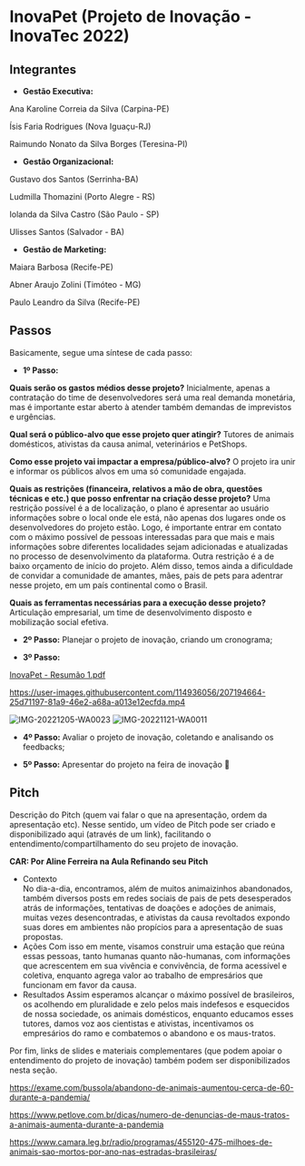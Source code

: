 # InovaPet (Projeto de Inovação - InovaTec 2022)

## Integrantes 

- **Gestão Executiva:**

Ana Karoline Correia da Silva (Carpina-PE)

Ísis Faria Rodrigues (Nova Iguaçu-RJ)

Raimundo Nonato da Silva Borges (Teresina-PI)

- **Gestão Organizacional:**

Gustavo dos Santos (Serrinha-BA)

Ludmilla Thomazini (Porto Alegre - RS)

Iolanda da Silva Castro (São Paulo - SP)

Ulisses Santos (Salvador - BA)

- **Gestão de Marketing:**

Maiara Barbosa (Recife-PE)

Abner Araujo Zolini (Timóteo - MG)

Paulo Leandro da Silva (Recife-PE)

## Passos

Basicamente, segue uma síntese de cada passo:

- **1º Passo:** 

**Quais serão os gastos médios desse projeto?** Inicialmente, apenas a contratação do time de desenvolvedores será uma real demanda monetária, mas é importante estar aberto à atender também demandas de imprevistos e urgências.

**Qual será o público-alvo que esse projeto quer atingir?** Tutores de animais domésticos, ativistas da causa animal, veterinários e PetShops.

**Como esse projeto vai impactar a empresa/público-alvo?** O projeto ira unir e informar os públicos alvos em uma só comunidade engajada.

**Quais as restrições (financeira, relativos a mão de obra, questões técnicas e etc.) que posso enfrentar na criação desse projeto?** Uma restrição possível é a de localização, o plano é apresentar ao usuário informações sobre o local onde ele está, não apenas dos lugares onde os desenvolvedores do projeto estão. Logo, é importante entrar em contato com o máximo possível de pessoas interessadas para que mais e mais informações sobre diferentes localidades sejam adicionadas e atualizadas no processo de desenvolvimento da plataforma. Outra restrição é a de baixo orçamento de início do projeto. Além disso, temos ainda a dificuldade de convidar a comunidade de amantes, mães, pais de pets para adentrar nesse projeto, em um país continental como o Brasil.

**Quais as ferramentas necessárias para a execução desse projeto?** Articulação empresarial, um time de desenvolvimento disposto e mobilização social efetiva. 
 
- **2º Passo:** Planejar o projeto de inovação, criando um cronograma; 
 
- **3º Passo:** 
 
 [InovaPet - Resumão 1.pdf](https://github.com/takeitisis/inovatec-2022/files/10212818/InovaPet.-.Resumao.1.pdf)


https://user-images.githubusercontent.com/114936056/207194664-25d71197-81a9-46e2-a68a-a013e12ecfda.mp4


 ![IMG-20221205-WA0023](https://user-images.githubusercontent.com/114936056/207181549-3629a199-09b1-4ea0-b654-a93e29add338.jpg)
 ![IMG-20221121-WA0011](https://user-images.githubusercontent.com/114936056/207183691-6dba6a27-d0b8-4233-8189-9b1cdac0e82c.jpg)
 
- **4º Passo:** Avaliar o projeto de inovação, coletando e analisando os feedbacks;
 
- **5º Passo:** Apresentar do projeto na feira de inovação 🚀

## Pitch

Descrição do Pitch (quem vai falar o que na apresentação, ordem da apresentação etc). Nesse sentido, um vídeo de Pitch pode ser criado e disponibilizado aqui (através de um link), facilitando o entendimento/compartilhamento do seu projeto de inovação. 

**CAR: Por Aline Ferreira na Aula Refinando seu Pitch**

- Contexto  
No dia-a-dia, encontramos, além de muitos animaizinhos abandonados, também diversos posts em redes sociais de pais de pets desesperados atrás de informações, tentativas de doações e adoções de animais, muitas vezes desencontradas, e ativistas da causa revoltados expondo suas dores em ambientes não propícios para a apresentação de suas propostas. 
- Ações 
Com isso em mente, visamos construir uma estação que reúna essas pessoas, tanto humanas quanto não-humanas, com informações que acrescentem em sua vivência e convivência, de forma acessível e coletiva, enquanto agrega valor ao trabalho de empresários que funcionam em favor da causa.
- Resultados 
Assim esperamos alcançar o máximo possível de brasileiros, os acolhendo em pluralidade e zelo pelos mais indefesos e esquecidos de nossa sociedade, os animais domésticos, enquanto educamos esses tutores, damos voz aos cientistas e ativistas, incentivamos os empresários do ramo e combatemos o abandono e os maus-tratos.

Por fim, links de slides e materiais complementares (que podem apoiar o entendimento do projeto de inovação) também podem ser disponibilizados nesta seção.

https://exame.com/bussola/abandono-de-animais-aumentou-cerca-de-60-durante-a-pandemia/

https://www.petlove.com.br/dicas/numero-de-denuncias-de-maus-tratos-a-animais-aumenta-durante-a-pandemia

https://www.camara.leg.br/radio/programas/455120-475-milhoes-de-animais-sao-mortos-por-ano-nas-estradas-brasileiras/
